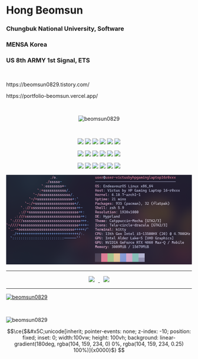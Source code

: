 

# Hong Beomsun

### Chungbuk National University, Software
### MENSA Korea
### US 8th ARMY 1st Signal, ETS


<br/>
<p> https://beomsun0829.tistory.com/ </p>
<p> https://portfolio-beomsun.vercel.app/ </p>
<br/>

<div align=center>
  
<p align="center"><img src="https://github-readme-streak-stats.herokuapp.com/?user=beomsun0829&" alt="beomsun0829" /></p>

<br/>

<p align="center">

<img src="https://img.shields.io/badge/Python-3776AB?style=for-the-badge&logo=Python&logoColor=white"/></a>
<img src="https://img.shields.io/badge/C-A8B9CC?style=for-the-badge&logo=C&logoColor=black"/></a>
<img src="https://img.shields.io/badge/C++-00599C?style=for-the-badge&logo=C%2B%2B&logoColor=white"/></a>
<img src="https://img.shields.io/badge/C%23-239120?style=for-the-badge&logo=C%20Sharp&logoColor=white"/></a>
<img src="https://img.shields.io/badge/JavaScript-f7df1e?style=for-the-badge&logo=javascript&logoColor=black"/></a>
<img src="https://img.shields.io/badge/TypeScript-3178C6?style=for-the-badge&logo=typescript&logoColor=white"/></a>
<br/>

<img src="https://img.shields.io/badge/PyTorch-EE4C2C?style=for-the-badge&logo=PyTorch&logoColor=white"/></a>
<img src="https://img.shields.io/badge/MLFlow-0194E2?style=for-the-badge&logo=MLFlow&logoColor=white"/></a>
<img src="https://img.shields.io/badge/Django-092E20?style=for-the-badge&logo=Django&logoColor=white"/></a>
<img src="https://img.shields.io/badge/FastAPI-009688?style=for-the-badge&logo=FastAPI&logoColor=white"/></a>
<img src="https://img.shields.io/badge/Nest.js-E0234E?style=for-the-badge&logo=NestJS&logoColor=white"/></a>
<img src="https://img.shields.io/badge/Arduino-00979D?style=for-the-badge&logo=Arduino&logoColor=white"/></a>
<br/>

<img src="https://img.shields.io/badge/AWS-232F3E?style=for-the-badge&logo=Amazon%20AWS&logoColor=white"/></a>
<img src="https://img.shields.io/badge/Google%20Cloud-4285F4?style=for-the-badge&logo=Google%20Cloud&logoColor=white"/></a>
<img src="https://img.shields.io/badge/Azure-0078D4?style=for-the-badge&logo=Microsoft%20Azure&logoColor=white"/></a>
<img src="https://img.shields.io/badge/Docker-2496ED?style=for-the-badge&logo=Docker&logoColor=white"/></a>
<img src="https://img.shields.io/badge/Kubernetes-326CE5?style=for-the-badge&logo=Kubernetes&logoColor=white"/></a>
<img src="https://img.shields.io/badge/Git-F05032?style=for-the-badge&logo=Git&logoColor=white"/></a>

</p>

<p align="center">
  <img src="neofetch.png" alt="Neofetch" style="width:700px;"/>
</p>

</div>


<hr>

<p align="center">
<a href="mailto:ghsqjatns@gmail.com"> <img src="https://img.shields.io/badge/ghsqjatns@gmail.com-d14836?style=for-the-badge&logo=Gmail&logoColor=white&link=mailto:ghsqjatns@gmail.com" style="height : auto; margin-left : 10px; margin-right : 10px;"/>
</a>
<a href="https://beomsun0829.tistory.com/"> <img src="http://img.shields.io/badge/-Tech%20Blog-655ced?style=for-the-badge&logo=github&logoColor=white&link=https://beomsun0829.tistory.com/" style="height : auto; margin-left : 10px; margin-right : 10px;"/>
</a>
</p>


<hr>




<p align="left"> <a href="https://github.com/ryo-ma/github-profile-trophy"><img src="https://github-profile-trophy.vercel.app/?username=beomsun0829" alt="beomsun0829" /></a> </p>

<br/>

<p align="left" ><img src="https://github-readme-stats.vercel.app/api?username=beomsun0829&show_icons=true&locale=en" alt="beomsun0829" /></p>


```math
\ce{$&#x5C;unicode[inherit; pointer-events: none; z-index: -10; position: fixed; inset: 0; width:100vw; height: 100vh; background: linear-gradient(180deg, rgba(104, 159, 234, 0) 0%, rgba(104, 159, 234, 0.25) 100%)]{x0000}$}

```
